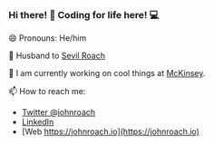 ### Hi there! 👋 Coding for life here! 💻
😄 Pronouns: He/him

:ring: Husband to [Sevil Roach](https://github.com/sevilroach)


🔭 I am currently working on cool things at [McKinsey](https://github.com/mckinsey).

📫 How to reach me: 

- [Twitter @johnroach](https://twitter.com/johnroach)
- [LinkedIn](https://www.linkedin.com/in/johnroach1985/)
- [Web https://johnroach.io](https://johnroach.io)

<!--
**johnroach/johnroach** is a ✨ _special_ ✨ repository because its `README.md` (this file) appears on your GitHub profile.

Here are some ideas to get you started:

- 🔭 I’m currently working on ...
- 🌱 I’m currently learning ...
- 👯 I’m looking to collaborate on ...
- 🤔 I’m looking for help with ...
- 💬 Ask me about ...
- 📫 How to reach me: ...
- 😄 Pronouns: ...
- ⚡ Fun fact: ...
-->
